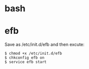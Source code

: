 # bash


# efb
Save as /etc/init.d/efb and then excute:

```
$ chmod +x /etc/init.d/efb
$ chkconfig efb on
$ service efb start
```
